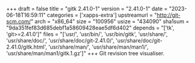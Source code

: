 +++
draft = false
title = "gitk 2.41.0-1"
version = "2.41.0-1"
date = "2023-06-18T16:59:11"
categories = ['xapps-extra']
upstreamurl = "http://git-scm.com/"
arch = "x86_64"
size = "100956"
usize = "434090"
sha1sum = "9da351fef83d685debf1a58609428eae5df6d402"
depends = "['tk', 'git>=2.41.0']"
files = "['usr/', 'usr/bin/', 'usr/bin/gitk', 'usr/share/', 'usr/share/doc/', 'usr/share/doc/git-2.41.0/', 'usr/share/doc/git-2.41.0/gitk.html', 'usr/share/man/', 'usr/share/man/man1/', 'usr/share/man/man1/gitk.1.gz']"
+++
Git revision tree visualiser.
